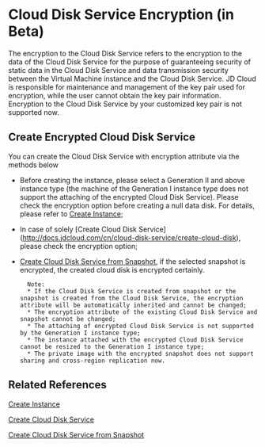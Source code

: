 # Cloud Disk Service Encryption (in Beta)

The encryption to the Cloud Disk Service refers to the encryption to the data of the Cloud Disk Service for the purpose of guaranteeing security of static data in the Cloud Disk Service and data transmission security between the Virtual Machine instance and the Cloud Disk Service.
JD Cloud is responsible for maintenance and management of the key pair used for encryption, while the user cannot obtain the key pair information. Encryption to the Cloud Disk Service by your customized key pair is not supported now.

## Create Encrypted Cloud Disk Service

You can create the Cloud Disk Service with encryption attribute via the methods below

* Before creating the instance, please select a Generation II and above instance type (the machine of the Generation I instance type does not support the attaching of the encrypted Cloud Disk Service). Please check the encryption option before creating a null data disk. For details, please refer to [Create Instance](../Instance/Create-Instance.md);
* In case of solely [Create Cloud Disk Service] (http://docs.jdcloud.com/cn/cloud-disk-service/create-cloud-disk), please check the encryption option;
* [Create Cloud Disk Service from Snapshot](http://docs.jdcloud.com/cn/cloud-disk-service/create-disk-by-snapshot), if the selected snapshot is encrypted, the created cloud disk is encrypted certainly.

		Note:
		* If the Cloud Disk Service is created from snapshot or the snapshot is created from the Cloud Disk Service, the encryption attribute will be automatically inherited and cannot be changed;
        * The encryption attribute of the existing Cloud Disk Service and snapshot cannot be changed;
        * The attaching of encrypted Cloud Disk Service is not supported by the Generation I instance type;
        * The instance attached with the encrypted Cloud Disk Service cannot be resized to the Generation I instance type;
        * The private image with the encrypted snapshot does not support sharing and cross-region replication now.



## Related References

[Create Instance](../Instance/Create-Instance.md)

[Create Cloud Disk Service](http://docs.jdcloud.com/cn/cloud-disk-service/create-cloud-disk)

[Create Cloud Disk Service from Snapshot](http://docs.jdcloud.com/cn/cloud-disk-service/create-disk-by-snapshot)